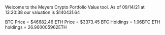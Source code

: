 Welcome to the Meyers Crypto Portfolio Value tool. 
As of 09/14/21 at 13:20:38 our valuation is $140431.64 

BTC Price = $46682.46
 ETH Price = $3373.45
BTC Holdings = 1.06BTC
 ETH holdings = 26.960005962ETH 
